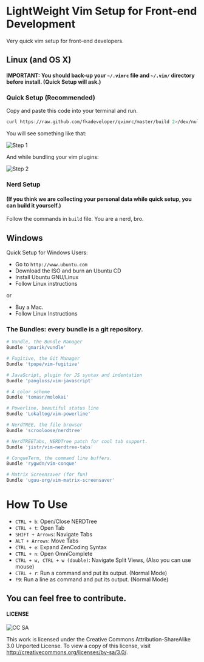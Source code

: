 LightWeight Vim Setup for Front-end Development
===============================================

Very quick vim setup for front-end developers.

## Linux (and OS X)

#### IMPORTANT: You should back-up your `~/.vimrc` file and `~/.vim/` directory before install. (Quick Setup will ask.)

### Quick Setup (Recommended)

Copy and paste this code into your terminal and run.

```bash
curl https://raw.github.com/fkadeveloper/qvimrc/master/build 2>/dev/null > /tmp/build.sh && chmod +x /tmp/build.sh && /tmp/build.sh
```
You will see something like that:

![Step 1](https://raw.github.com/fkadeveloper/qvimrc/master/docs/1.png)

And while bundling your vim plugins:

![Step 2](https://raw.github.com/fkadeveloper/qvimrc/master/docs/2.png)

### Nerd Setup 
#### (If you think we are collecting your personal data while quick setup, you can build it yourself.)

Follow the commands in `build` file. You are a nerd, bro.

## Windows

Quick Setup for Windows Users:

 * Go to `http://www.ubuntu.com`
 * Download the ISO and burn an Ubuntu CD
 * Install Ubuntu GNU/Linux
 * Follow Linux instructions

or

 * Buy a Mac.
 * Follow Linux Instructions

### The Bundles: every bundle is a git repository.
```bash
# Vundle, the Bundle Manager
Bundle 'gmarik/vundle'

# Fugitive, the Git Manager
Bundle 'tpope/vim-fugitive'

# JavaScript, plugin for JS syntax and indentation
Bundle 'pangloss/vim-javascript'

# A color scheme
Bundle 'tomasr/molokai'

# Powerline, beautiful status line
Bundle 'Lokaltog/vim-powerline'

# NerdTREE, the file browser
Bundle 'scrooloose/nerdtree'

# NerdTREETabs, NERDTree patch for cool tab support.
Bundle 'jistr/vim-nerdtree-tabs'

# ConqueTerm, the command line buffers.
Bundle 'rygwdn/vim-conque'

# Matrix Screensaver (for fun)
Bundle 'uguu-org/vim-matrix-screensaver'
```

# How To Use

 * `CTRL + b`: Open/Close NERDTree
 * `CTRL + t`: Open Tab
 * `SHIFT + Arrows`: Navigate Tabs
 * `ALT + Arrows`: Move Tabs
 * `CTRL + e`: Expand ZenCoding Syntax
 * `CTRL + n`: Open OmniComplete
 * `CTRL + w, CTRL + w (double)`: Navigate Split Views, (Also you can use mouse)
 * `CTRL + r`: Run a command and put its output. (Normal Mode)
 * `F9`: Run a line as command and put its output. (Normal Mode)


You can feel free to contribute.
----
#### LICENSE

![CC SA](http://i.creativecommons.org/l/by-sa/3.0/88x31.png)

This work is licensed under the Creative Commons Attribution-ShareAlike 3.0 Unported License. To view a copy of this license, visit http://creativecommons.org/licenses/by-sa/3.0/.